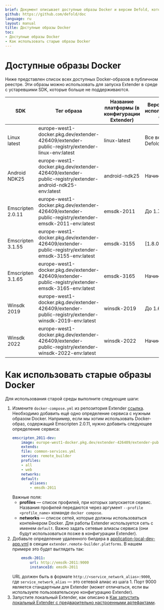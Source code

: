```yaml
---
brief: Документ описывает доступные образы Docker и версии Defold, которые их используют
github: https://github.com/defold/doc
language: ru
layout: manual
title: Доступные образы Docker
toc:
- Доступные образы Docker
- Как использовать старые образы Docker
---
```


# Доступные образы Docker
Ниже представлен список всех доступных Docker-образов в публичном реестре. Эти образы можно использовать для запуска Extender в среде с устаревшими SDK, которые больше не поддерживаются.

| SDK               | Тег образа                                                                                                   | Название платформы (в конфигурации Extender)| Версия Defold, использовавшая образ |
|-------------------|--------------------------------------------------------------------------------------------------------------|---------------------------------------------|-------------------------------------|
| Linux latest      | europe-west1-docker.pkg.dev/extender-426409/extender-public-registry/extender-linux-env:latest               | linux-latest                                | Все версии Defold                   |
| Android NDK25     | europe-west1-docker.pkg.dev/extender-426409/extender-public-registry/extender-android-ndk25-env:latest       | android-ndk25                               | Начиная с 1.4.3                     |
| Emscripten 2.0.11 | europe-west1-docker.pkg.dev/extender-426409/extender-public-registry/extender-emsdk-2011-env:latest          | emsdk-2011                                  | До 1.7.0                            |
| Emscripten 3.1.55 | europe-west1-docker.pkg.dev/extender-426409/extender-public-registry/extender-emsdk-3155-env:latest          | emsdk-3155                                  | [1.8.0-1.9.3]                       |
| Emscripten 3.1.65 | europe-west1-docker.pkg.dev/extender-426409/extender-public-registry/extender-emsdk-3165-env:latest          | emsdk-3165                                  | Начиная с 1.9.4                     |
| Winsdk 2019       | europe-west1-docker.pkg.dev/extender-426409/extender-public-registry/extender-winsdk-2019-env:latest         | winsdk-2019                                 | До 1.6.1                            |
| Winsdk 2022       | europe-west1-docker.pkg.dev/extender-426409/extender-public-registry/extender-winsdk-2022-env:latest         | winsdk-2022                                 | Начиная с 1.6.2                     |

# Как использовать старые образы Docker
Для использования старой среды выполните следующие шаги:
1. Измените `docker-compose.yml` из репозитория Extender [ссылка](https://github.com/defold/extender/blob/dev/server/docker/docker-compose.yml). Необходимо добавить ещё одно определение сервиса с нужным образом Docker. Например, если мы хотим использовать Docker-образ, содержащий Emscripten 2.0.11, нужно добавить следующее определение сервиса:
    ```yml
    emscripten_2011-dev:
        image: europe-west1-docker.pkg.dev/extender-426409/extender-public-registry/extender-emsdk-2011-env:latest
        extends:
        file: common-services.yml
        service: remote_builder
        profiles:
        - all
        - web
        networks:
        default:
            aliases:
            - emsdk-2011
    ```
    Важные поля:
    - **profiles** — список профилей, при которых запускается сервис. Названия профилей передаются через аргумент `--profile <profile_name>` команде `docker compose`.
    - **networks** — список сетей, которые должны использоваться контейнером Docker. Для работы Extender используется сеть с именем `default`. Важно задать сетевые алиасы сервиса (они будут использоваться позже в конфигурации Extender).
2. Добавьте определение удаленного билдера в [application-local-dev-app.yml](https://github.com/defold/extender/blob/dev/server/configs/application-local-dev-app.yml) в секции `extender.remote-builder.platforms`. В нашем примере это будет выглядеть так:
    ```yml
        emsdk-2011:
            url: http://emsdk-2011:9000
            instanceId: emsdk-2011
    ```
    URL должен быть в формате `http://<service_network_alias>:9000`, где `service_network_alias` — это сетевой алиас из шага 1. Порт 9000 является стандартным для Extender (может отличаться, если вы используете пользовательскую конфигурацию Extender).
3. Запустите локальный Extender, как описано в [Как запустить локальный Extender с предварительно настроенными артефактами](/ru/manuals/extender-local-setup#how-to-run-local-extender-with-preconfigured-artifacts).